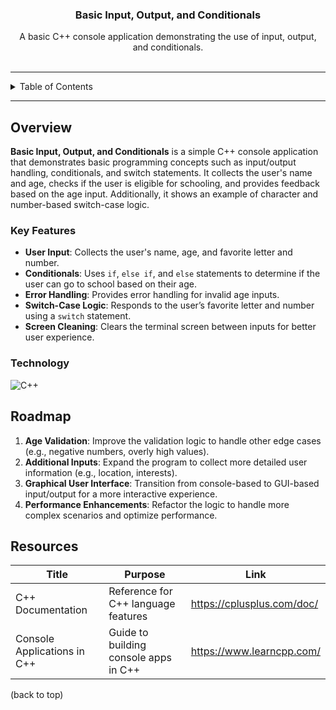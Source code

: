 <a name="readme-top"></a>

<br/>
<br/>

<div align="center">
  <a href="https://github.com/zyx-0314/">
  </a>
  <h3 align="center">Basic Input, Output, and Conditionals</h3>
</div>

<div align="center">
  A basic C++ console application demonstrating the use of input, output, and conditionals.
</div>

<br/>

---

<details>
  <summary>Table of Contents</summary>
  <ol>
    <li>
      <a href="#overview">Overview</a>
      <ol>
        <li><a href="#key-features">Key Features</a></li>
        <li><a href="#technology">Technology</a></li>
      </ol>
    </li>
    <li><a href="#roadmap">Roadmap</a></li>
    <li><a href="#resources">Resources</a></li>
  </ol>
</details>

---

## Overview

**Basic Input, Output, and Conditionals** is a simple C++ console application that demonstrates basic programming concepts such as input/output handling, conditionals, and switch statements. It collects the user's name and age, checks if the user is eligible for schooling, and provides feedback based on the age input. Additionally, it shows an example of character and number-based switch-case logic.

### Key Features

- **User Input**: Collects the user's name, age, and favorite letter and number.
- **Conditionals**: Uses `if`, `else if`, and `else` statements to determine if the user can go to school based on their age.
- **Error Handling**: Provides error handling for invalid age inputs.
- **Switch-Case Logic**: Responds to the user’s favorite letter and number using a `switch` statement.
- **Screen Cleaning**: Clears the terminal screen between inputs for better user experience.

### Technology

![C++](https://img.shields.io/badge/C++-00599C?style=for-the-badge&logo=c%2B%2B&logoColor=white)

## Roadmap

1. **Age Validation**: Improve the validation logic to handle other edge cases (e.g., negative numbers, overly high values).
2. **Additional Inputs**: Expand the program to collect more detailed user information (e.g., location, interests).
3. **Graphical User Interface**: Transition from console-based to GUI-based input/output for a more interactive experience.
4. **Performance Enhancements**: Refactor the logic to handle more complex scenarios and optimize performance.

## Resources

| Title                      | Purpose                                       | Link                                        |
|----------------------------|-----------------------------------------------|---------------------------------------------|
| C++ Documentation          | Reference for C++ language features           | https://cplusplus.com/doc/                  |
| Console Applications in C++| Guide to building console apps in C++         | https://www.learncpp.com/                   |

(back to top)

